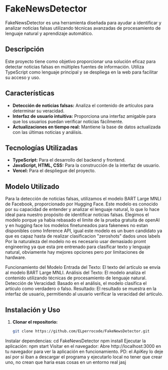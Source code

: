 # FakeNewsDetector

FakeNewsDetector es una herramienta diseñada para ayudar a identificar y analizar noticias falsas utilizando técnicas avanzadas de procesamiento de lenguaje natural y aprendizaje automático.

## Descripción

Este proyecto tiene como objetivo proporcionar una solución eficaz para detectar noticias falsas en múltiples fuentes de información. Utiliza TypeScript como lenguaje principal y se despliega en la web para facilitar su acceso y uso.

## Características

- **Detección de noticias falsas:** Analiza el contenido de artículos para determinar su veracidad.
- **Interfaz de usuario intuitiva:** Proporciona una interfaz amigable para que los usuarios puedan verificar noticias fácilmente.
- **Actualizaciones en tiempo real:** Mantiene la base de datos actualizada con las últimas noticias y análisis.

## Tecnologías Utilizadas

- **TypeScript:** Para el desarrollo del backend y frontend.
- **JavaScript, HTML, CSS:** Para la construcción de la interfaz de usuario.
- **Vercel:** Para el despliegue del proyecto.

## Modelo Utilizado
Para la detección de noticias falsas, utilizamos el modelo BART Large MNLI de Facebook, proporcionado por Hugging Face. Este modelo es conocido por su capacidad de entender y analizar el lenguaje natural, lo que lo hace ideal para nuestro propósito de identificar noticias falsas.
Elegimos el modelo porque ya habia rebasado el limite de la prueba gratuita de openAI y en hugging face los modelos finetuneados para fakenews no estan disponibles como Inference API, igual este modelo es un buen candidato ya que es capaz hasta de realizar clasificacion "zeroshots" dados unos labels 
Por la naturaleza del modelo no es necesario usar demasiado promt engineering ya que esta pre entrenado para clasificar texto y lenguaje natural, obviamente hay mejores opciones pero por limitaciones de hardware.

Funcionamiento del Modelo
Entrada del Texto: El texto del artículo se envía al modelo BART Large MNLI.
Análisis del Texto: El modelo analiza el contenido utilizando técnicas de procesamiento de lenguaje natural.
Detección de Veracidad: Basado en el análisis, el modelo clasifica el artículo como verdadero o falso.
Resultado: El resultado se muestra en la interfaz de usuario, permitiendo al usuario verificar la veracidad del artículo.

## Instalación y Uso

1. **Clonar el repositorio:**
   ```bash
   git clone https://github.com/ELperrocode/FakeNewsDetector.git
Instalar dependencias:
cd FakeNewsDetector
npm install
Ejecutar la aplicación:
npm start
Visitar en el navegador:
Abre http://localhost:3000 en tu navegador para ver la aplicación en funcionamiento.
PD: el ApiKey lo deje así por si iban a descargar el programa y ejecutarlo local no tener que crear uno, no crean que haria esas cosas en un entorno real jasj
